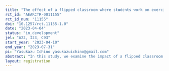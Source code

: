 ```yaml
---
title: "The effect of a flipped classroom where students work on exercises in randomly assigned groups during class time"
rct_id: "AEARCTR-0011155"
rct_id_num: "11155"
doi: "10.1257/rct.11155-1.0"
date: "2023-04-04"
status: "in_development"
jel: "A22, I23, C93"
start_year: "2023-04-10"
end_year: "2023-07-31"
pi: "Yasukazu Ichino yasukazuichino@gmail.com"
abstract: "In this study, we examine the impact of a flipped classroom against a traditional lecture class on learning outcomes of students of an introductory economics course offered in the Spring semester of 2023. The experiments of the flipped classroom is conducted in the two sections of the introductory economics course, where the students are randomly assigned to the two sections by the administration office of the economics department. In our flipped classroom, we let the students work on exercises to solve practice problems in randomly assigned groups during class. "
layout: registration
---
```


